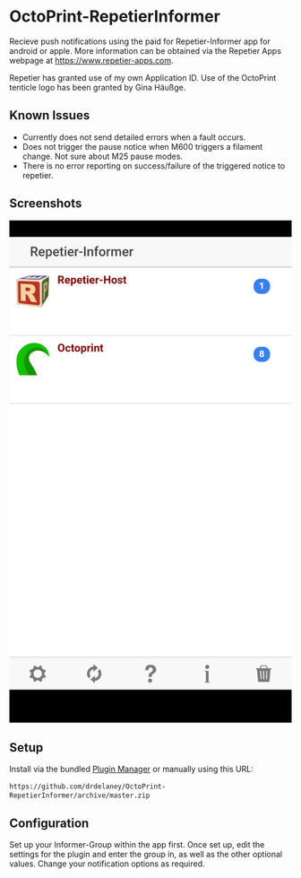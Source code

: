 # OctoPrint-RepetierInformer

Recieve push notifications using the paid for Repetier-Informer app for android or apple.
More information can be obtained via the Repetier Apps webpage at https://www.repetier-apps.com.

Repetier has granted use of my own Application ID.
Use of the OctoPrint tenticle logo has been granted by Gina Häußge.

## Known Issues
- Currently does not send detailed errors when a fault occurs.
- Does not trigger the pause notice when M600 triggers a filament change. Not sure about M25 pause modes.
- There is no error reporting on success/failure of the triggered notice to repetier.

## Screenshots
![screenshot](extras/assets/img/RepetierInformer-appNotification.png)

## Setup

Install via the bundled [Plugin Manager](https://github.com/foosel/OctoPrint/wiki/Plugin:-Plugin-Manager)
or manually using this URL:

    https://github.com/drdelaney/OctoPrint-RepetierInformer/archive/master.zip

## Configuration

Set up your Informer-Group within the app first.
Once set up, edit the settings for the plugin and enter the group in, as well as the other optional values.
Change your notification options as required.
